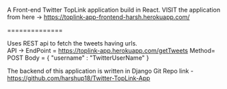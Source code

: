 A Front-end Twitter TopLink application build in React. 
VISIT the application from here -> 
https://toplink-app-frontend-harsh.herokuapp.com/

==============

Uses REST api to fetch the tweets having urls.  
API ->
EndPoint = https://toplink-app.herokuapp.com/getTweets
Method= POST 
Body = {
  "username" : "TwitterUserName"
}

The backend of this application is written in Django 
Git Repo link - https://github.com/harshup18/Twitter-TopLink-App
